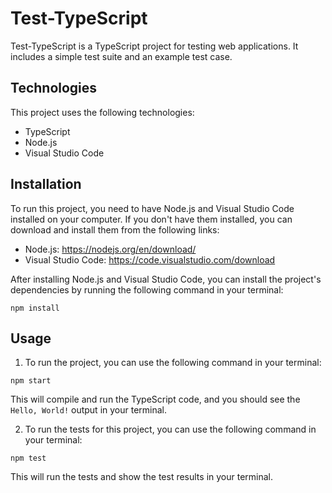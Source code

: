 # Test-TypeScript

Test-TypeScript is a TypeScript project for testing web applications. It includes a simple test suite and an example test case.

## Technologies

This project uses the following technologies:

- TypeScript
- Node.js
- Visual Studio Code

## Installation
To run this project, you need to have Node.js and Visual Studio Code installed on your computer. If you don't have them installed, you can download and install them from the following links:

- Node.js: https://nodejs.org/en/download/
- Visual Studio Code: https://code.visualstudio.com/download

After installing Node.js and Visual Studio Code, you can install the project's dependencies by running the following command in your terminal:

```
npm install

```

## Usage

1. To run the project, you can use the following command in your terminal:

```
npm start
```

This will compile and run the TypeScript code, and you should see the `Hello, World!` output in your terminal.

2. To run the tests for this project, you can use the following command in your terminal:

```
npm test
```

This will run the tests and show the test results in your terminal.

